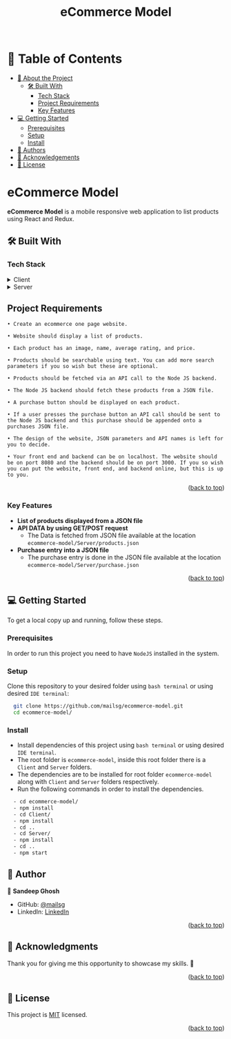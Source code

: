 <div align="center">
  
  <h1><b>eCommerce Model</b></h1>

</div><br />

<!-- TABLE OF CONTENTS -->

# 📗 Table of Contents <a name="readme-top"></a>

- [📖 About the Project](#about-project)
  - [🛠 Built With](#built-with)
    - [Tech Stack](#tech-stack)
    - [Project Requirements](#requirements)
    - [Key Features](#key-features)
- [💻 Getting Started](#getting-started)
  - [Prerequisites](#prerequisites)
  - [Setup](#setup)
  - [Install](#install)
- [👥 Authors](#authors)
- [🙏 Acknowledgements](#acknowledgements)
- [📝 License](#license)

<!-- PROJECT DESCRIPTION -->

# eCommerce Model <a name="about-project"></a>

**eCommerce Model** is a mobile responsive web application to list products using React and Redux.

## 🛠 Built With <a name="built-with"></a>

### Tech Stack <a name="tech-stack"></a>

<details>
  <summary>Client</summary>
  <ul>
    <li><a href="https://reactjs.org/">ReactJS</a></li>
  </ul>
</details>

<details>
  <summary>Server</summary>
  <ul>
    <li><a href="https://nodejs.org">NodeJS</a></li>
  </ul>
</details>

## Project Requirements <a name="requirements"></a>

```
• Create an ecommerce one page website.

• Website should display a list of products.

• Each product has an image, name, average rating, and price.

• Products should be searchable using text. You can add more search parameters if you so wish but these are optional.

• Products should be fetched via an API call to the Node JS backend.

• The Node JS backend should fetch these products from a JSON file.

• A purchase button should be displayed on each product.

• If a user presses the purchase button an API call should be sent to the Node JS backend and this purchase should be appended onto a purchases JSON file.

• The design of the website, JSON parameters and API names is left for you to decide.

• Your front end and backend can be on localhost. The website should be on port 8080 and the backend should be on port 3000. If you so wish you can put the website, front end, and backend online, but this is up to you.
```

<p align="right">(<a href="#readme-top">back to top</a>)</p>

<!-- Features -->

### Key Features <a name="key-features"></a>

- **List of products displayed from a JSON file**
- **API DATA by using GET/POST request**
  - The Data is fetched from JSON file available at the location `ecommerce-model/Server/products.json`
- **Purchase entry into a JSON file**
  - The purchase entry is done in the JSON file available at the location `ecommerce-model/Server/purchase.json` 

<p align="right">(<a href="#readme-top">back to top</a>)</p>

<!-- GETTING STARTED -->

## 💻 Getting Started <a name="getting-started"></a>

To get a local copy up and running, follow these steps.

### Prerequisites

In order to run this project you need to have `NodeJS` installed in the system.

### Setup

Clone this repository to your desired folder using `bash terminal` or using desired `IDE terminal`:

```sh
  git clone https://github.com/mailsg/ecommerce-model.git
  cd ecommerce-model/
```

### Install

- Install dependencies of this project using `bash terminal` or using desired `IDE terminal`.
- The root folder is `ecommerce-model`, inside this root folder there is a `Client` and `Server` folders.
- The dependencies are to be installed for root folder `ecommerce-model` along with `Client` and `Server` folders respectively.
- Run the following commands in order to install the dependencies.

```sh
  - cd ecommerce-model/
  - npm install
  - cd Client/
  - npm install
  - cd ..
  - cd Server/
  - npm install
  - cd ..
  - npm start 
```

<!-- AUTHOR -->

## 👥 Author <a name="authors"></a>


👤 **Sandeep Ghosh**

- GitHub: [@mailsg](https://github.com/mailsg)
- LinkedIn: [LinkedIn](https://www.linkedin.com/in/sandeep0912/)

<p align="right">(<a href="#readme-top">back to top</a>)</p>

<!-- ACKNOWLEDGEMENTS -->

## 🙏 Acknowledgments <a name="acknowledgements"></a>

Thank you for giving me this opportunity to showcase my skills. 🙏

<p align="right">(<a href="#readme-top">back to top</a>)</p>

<!-- LICENSE -->

## 📝 License <a name="license"></a>

This project is [MIT](./LICENSE) licensed.

<p align="right">(<a href="#readme-top">back to top</a>)</p>
